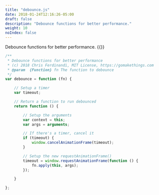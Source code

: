 ```yaml
---
title: "debounce.js"
date: 2018-01-24T12:16:26-05:00
draft: false
description: "Debounce functions for better performance."
weight: 10
noIndex: false
---
```


Debounce functions for better performance. {{<learn-how url="https://gomakethings.com/debouncing-your-javascript-events/">}}

```js
/**
 * Debounce functions for better performance
 * (c) 2018 Chris Ferdinandi, MIT License, https://gomakethings.com
 * @param  {Function} fn The function to debounce
 */
var debounce = function (fn) {

	// Setup a timer
	var timeout;

	// Return a function to run debounced
	return function () {

		// Setup the arguments
		var context = this;
		var args = arguments;

		// If there's a timer, cancel it
		if (timeout) {
			window.cancelAnimationFrame(timeout);
		}

		// Setup the new requestAnimationFrame()
		timeout = window.requestAnimationFrame(function () {
			fn.apply(this, args);
		});

	}

};
```